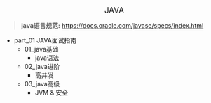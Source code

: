 <!--ts-->

<div align = "center"><font size = 4>JAVA</font></div>

> **java语言规范:** https://docs.oracle.com/javase/specs/index.html

- part_01 JAVA面试指南
    - 01_java基础 
      - java语法
    - 02_java进阶 
      - 高并发
    - 03_java高级
      - JVM & 安全
<!--te-->